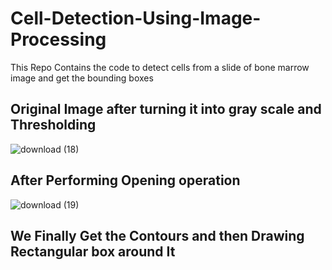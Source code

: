 # Cell-Detection-Using-Image-Processing
This Repo Contains the code to detect cells from a slide of bone marrow image and get the bounding boxes
## Original Image after turning it into gray scale and Thresholding
![download (18)](https://user-images.githubusercontent.com/44440114/116953559-398f2680-acab-11eb-8f53-ed1e3e9f70c1.png)
## After Performing Opening operation 
![download (19)](https://user-images.githubusercontent.com/44440114/116953683-7fe48580-acab-11eb-9540-598c6351ba8b.png)
## We Finally Get the Contours and then Drawing Rectangular box around It


